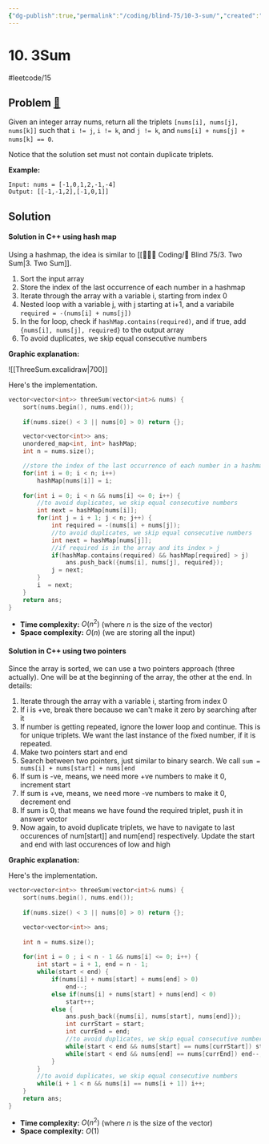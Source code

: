 ```yaml
---
{"dg-publish":true,"permalink":"/coding/blind-75/10-3-sum/","created":"2023-08-11T22:58:12.456+02:00","updated":"2023-09-25T19:14:39.274+02:00"}
---
```


# 10. 3Sum
#leetcode/15
## Problem [🔗](https://leetcode.com/problems/3sum)
Given an integer array nums, return all the triplets `[nums[i], nums[j], nums[k]]` such that `i != j`, `i != k`, and `j != k`, and `nums[i] + nums[j] + nums[k] == 0`.

Notice that the solution set must not contain duplicate triplets.

**Example:**
```
Input: nums = [-1,0,1,2,-1,-4]
Output: [[-1,-1,2],[-1,0,1]]
```

## Solution
#### Solution in C++ using hash map
Using a hashmap, the idea is similar to [[👨🏼‍💻 Coding/🧠 Blind 75/3. Two Sum\|3. Two Sum]].
1. Sort the input array
2. Store the index of the last occurrence of each number in a hashmap
3. Iterate through the array with a variable i, starting from index 0
4. Nested loop with a variable j, with j starting at i+1, and a variabile `required = -(nums[i] + nums[j])`
5. In the for loop, check if `hashMap.contains(required)`, and if true, add `{nums[i], nums[j], required}` to the output array
6. To avoid duplicates, we skip equal consecutive numbers

**Graphic explanation:**

![[ThreeSum.excalidraw\|700]]

<style> .container {font-family: sans-serif; text-align: center;} .button-wrapper button {z-index: 1;height: 40px; width: 100px; margin: 10px;padding: 5px;} .excalidraw .App-menu_top .buttonList { display: flex;} .excalidraw-wrapper { height: 800px; margin: 50px; position: relative;} :root[dir="ltr"] .excalidraw .layer-ui__wrapper .zen-mode-transition.App-menu_bottom--transition-left {transform: none;} </style><script src="https://cdn.jsdelivr.net/npm/react@17/umd/react.production.min.js"></script><script src="https://cdn.jsdelivr.net/npm/react-dom@17/umd/react-dom.production.min.js"></script><script type="text/javascript" src="https://cdn.jsdelivr.net/npm/@excalidraw/excalidraw@0/dist/excalidraw.production.min.js"></script><div id="DeleteMiddleNodeexcalidraw.md1"></div><script>(function(){const InitialData={"type":"excalidraw","version":2,"source":"https://excalidraw.com","elements":[{"type":"text","version":133,"versionNonce":1090313713,"isDeleted":false,"id":"4SqqOiED","fillStyle":"hachure","strokeWidth":1,"strokeStyle":"solid","roughness":1,"opacity":100,"angle":0,"x":-512.0760756437596,"y":-634.6970337471778,"strokeColor":"#000000","backgroundColor":"transparent","width":58,"height":25,"seed":269210449,"groupIds":[],"strokeSharpness":"sharp","boundElements":[],"updated":1660469807686,"link":null,"locked":false,"fontSize":20,"fontFamily":1,"text":"Input:","rawText":"Input:","baseline":18,"textAlign":"left","verticalAlign":"top","containerId":null,"originalText":"Input:"},{"type":"rectangle","version":418,"versionNonce":3995039,"isDeleted":false,"id":"EhA0Toa1Oj9UsGDtlk0pa","fillStyle":"hachure","strokeWidth":1,"strokeStyle":"solid","roughness":1,"opacity":100,"angle":0,"x":-267.67110259890165,"y":-653.0545817979178,"strokeColor":"#000000","backgroundColor":"transparent","width":60,"height":61.666656494140625,"seed":634029631,"groupIds":[],"strokeSharpness":"sharp","boundElements":[{"id":"q2Ab27q2","type":"text"},{"id":"zkOnenulQlPU6QTH1ysdz","type":"arrow"},{"id":"nWVKJsGKa0kXJLhJKhqGA","type":"arrow"}],"updated":1660469807686,"link":null,"locked":false},{"type":"rectangle","version":503,"versionNonce":1718482897,"isDeleted":false,"id":"P1884abjRDiH1COZMQQDN","fillStyle":"hachure","strokeWidth":1,"strokeStyle":"solid","roughness":1,"opacity":100,"angle":0,"x":-128.98059443762935,"y":-653.2212230332693,"strokeColor":"#000000","backgroundColor":"transparent","width":60,"height":61.666656494140625,"seed":1454850353,"groupIds":[],"strokeSharpness":"sharp","boundElements":[{"id":"ecXTSpbY","type":"text"},{"id":"7H-RNiHVihSt7q8b2CxcR","type":"arrow"}],"updated":1660469807686,"link":null,"locked":false},{"type":"rectangle","version":597,"versionNonce":2037049791,"isDeleted":false,"id":"oNafvX57MxY75BTtJT92E","fillStyle":"hachure","strokeWidth":1,"strokeStyle":"solid","roughness":1,"opacity":100,"angle":0,"x":23.57886688352022,"y":-652.4712459214529,"strokeColor":"#000000","backgroundColor":"transparent","width":60,"height":61.666656494140625,"seed":71132767,"groupIds":[],"strokeSharpness":"sharp","boundElements":[{"id":"1Q5UiLHJ","type":"text"},{"id":"lTFoPMdJVoTDFzy1Sxb9p","type":"arrow"}],"updated":1660469807686,"link":null,"locked":false},{"type":"rectangle","version":697,"versionNonce":1449186737,"isDeleted":false,"id":"iPAc7srFHnUyRdTBvc0wE","fillStyle":"hachure","strokeWidth":1,"strokeStyle":"solid","roughness":1,"opacity":100,"angle":0,"x":161.07892791867647,"y":-652.6378871568045,"strokeColor":"#000000","backgroundColor":"transparent","width":60,"height":61.666656494140625,"seed":1970926353,"groupIds":[],"strokeSharpness":"sharp","boundElements":[{"id":"W053voJ1","type":"text"},{"id":"lTFoPMdJVoTDFzy1Sxb9p","type":"arrow"}],"updated":1660469807686,"link":null,"locked":false},{"type":"text","version":349,"versionNonce":1560631775,"isDeleted":false,"id":"ecXTSpbY","fillStyle":"hachure","strokeWidth":1,"strokeStyle":"solid","roughness":1,"opacity":100,"angle":0,"x":-123.98059443762935,"y":-640.387894786199,"strokeColor":"#000000","backgroundColor":"transparent","width":50,"height":36,"seed":1892378865,"groupIds":[],"strokeSharpness":"sharp","boundElements":[],"updated":1660469807686,"link":null,"locked":false,"fontSize":28,"fontFamily":1,"text":"3","rawText":"3","baseline":25,"textAlign":"center","verticalAlign":"middle","containerId":"P1884abjRDiH1COZMQQDN","originalText":"3"},{"type":"text","version":347,"versionNonce":1677522833,"isDeleted":false,"id":"1Q5UiLHJ","fillStyle":"hachure","strokeWidth":1,"strokeStyle":"solid","roughness":1,"opacity":100,"angle":0,"x":28.57886688352022,"y":-639.6379176743826,"strokeColor":"#000000","backgroundColor":"transparent","width":50,"height":36,"seed":1655741087,"groupIds":[],"strokeSharpness":"sharp","boundElements":[],"updated":1660469807686,"link":null,"locked":false,"fontSize":28,"fontFamily":1,"text":"4","rawText":"4","baseline":25,"textAlign":"center","verticalAlign":"middle","containerId":"oNafvX57MxY75BTtJT92E","originalText":"4"},{"type":"text","version":347,"versionNonce":538756607,"isDeleted":false,"id":"W053voJ1","fillStyle":"hachure","strokeWidth":1,"strokeStyle":"solid","roughness":1,"opacity":100,"angle":0,"x":166.07892791867647,"y":-639.8045589097342,"strokeColor":"#000000","backgroundColor":"transparent","width":50,"height":36,"seed":1379082961,"groupIds":[],"strokeSharpness":"sharp","boundElements":[],"updated":1660469807686,"link":null,"locked":false,"fontSize":28,"fontFamily":1,"text":"5","rawText":"5","baseline":25,"textAlign":"center","verticalAlign":"middle","containerId":"iPAc7srFHnUyRdTBvc0wE","originalText":"5"},{"type":"arrow","version":762,"versionNonce":293199217,"isDeleted":false,"id":"7H-RNiHVihSt7q8b2CxcR","fillStyle":"hachure","strokeWidth":1,"strokeStyle":"solid","roughness":1,"opacity":100,"angle":0,"x":-190.17110259890165,"y":-620.5545817979178,"strokeColor":"#000000","backgroundColor":"transparent","width":47.85713413783466,"height":0.8434717335732103,"seed":2015489727,"groupIds":[],"strokeSharpness":"round","boundElements":[],"updated":1660469807686,"link":null,"locked":false,"startBinding":null,"endBinding":{"elementId":"P1884abjRDiH1COZMQQDN","gap":13.333374023437614,"focus":-0.007209339518029114},"lastCommittedPoint":null,"startArrowhead":null,"endArrowhead":"triangle","points":[[0,0],[47.85713413783466,-0.8434717335732103]]},{"type":"arrow","version":522,"versionNonce":1102163487,"isDeleted":false,"id":"zC4-N_Yt5zMn22UB5l250","fillStyle":"hachure","strokeWidth":1,"strokeStyle":"solid","roughness":1,"opacity":100,"angle":0,"x":-47.33775909304228,"y":-621.63787952741,"strokeColor":"#000000","backgroundColor":"transparent","width":46.66668701171875,"height":0.833343505859375,"seed":105423025,"groupIds":[],"strokeSharpness":"round","boundElements":[],"updated":1660469807686,"link":null,"locked":false,"startBinding":null,"endBinding":null,"lastCommittedPoint":null,"startArrowhead":null,"endArrowhead":"triangle","points":[[0,0],[46.66668701171875,-0.833343505859375]]},{"type":"arrow","version":1242,"versionNonce":773785425,"isDeleted":false,"id":"lTFoPMdJVoTDFzy1Sxb9p","fillStyle":"hachure","strokeWidth":1,"strokeStyle":"solid","roughness":1,"opacity":100,"angle":0,"x":98.4956149303953,"y":-620.9712535508473,"strokeColor":"#000000","backgroundColor":"transparent","width":46.66668701171872,"height":0.833343505859375,"seed":1486077663,"groupIds":[],"strokeSharpness":"round","boundElements":[],"updated":1660469807686,"link":null,"locked":false,"startBinding":{"elementId":"oNafvX57MxY75BTtJT92E","gap":14.916748046875057,"focus":0.046821896291061836},"endBinding":{"elementId":"iPAc7srFHnUyRdTBvc0wE","gap":15.916625976562443,"focus":0.02614001949280372},"lastCommittedPoint":null,"startArrowhead":null,"endArrowhead":"triangle","points":[[0,0],[46.66668701171872,-0.833343505859375]]},{"type":"rectangle","version":1230,"versionNonce":213160511,"isDeleted":false,"id":"pp-ux3se446lH7eN-XEzB","fillStyle":"hachure","strokeWidth":1,"strokeStyle":"solid","roughness":1,"opacity":100,"angle":0,"x":-403.52068174060776,"y":-656.2992225376474,"strokeColor":"#000000","backgroundColor":"transparent","width":60,"height":61.666656494140625,"seed":2058576529,"groupIds":[],"strokeSharpness":"sharp","boundElements":[{"id":"zkOnenulQlPU6QTH1ysdz","type":"arrow"},{"id":"5Xw4y3vf","type":"text"}],"updated":1660469807686,"link":null,"locked":false},{"type":"arrow","version":2378,"versionNonce":876868913,"isDeleted":false,"id":"zkOnenulQlPU6QTH1ysdz","fillStyle":"hachure","strokeWidth":1,"strokeStyle":"solid","roughness":1,"opacity":100,"angle":0,"x":-330.1411732304928,"y":-622.2472689944271,"strokeColor":"#000000","backgroundColor":"transparent","width":46.66668701171881,"height":0.833343505859375,"seed":2083186801,"groupIds":[],"strokeSharpness":"round","boundElements":[],"updated":1660469807686,"link":null,"locked":false,"startBinding":{"elementId":"pp-ux3se446lH7eN-XEzB","gap":13.379508510114931,"focus":0.12729963587626458},"endBinding":{"elementId":"EhA0Toa1Oj9UsGDtlk0pa","gap":15.803383619872363,"focus":0.05346946126613694},"lastCommittedPoint":null,"startArrowhead":null,"endArrowhead":"triangle","points":[[0,0],[46.66668701171881,-0.833343505859375]]},{"type":"text","version":390,"versionNonce":436597343,"isDeleted":false,"id":"kzQJyvmy","fillStyle":"hachure","strokeWidth":1,"strokeStyle":"solid","roughness":1,"opacity":100,"angle":0,"x":-559.5820131804632,"y":-492.89920728213167,"strokeColor":"#000000","backgroundColor":"transparent","width":110,"height":25,"seed":1588253471,"groupIds":[],"strokeSharpness":"sharp","boundElements":[],"updated":1660469807686,"link":null,"locked":false,"fontSize":20,"fontFamily":1,"text":"Operations:","rawText":"Operations:","baseline":18,"textAlign":"left","verticalAlign":"top","containerId":null,"originalText":"Operations:"},{"type":"text","version":232,"versionNonce":1733306129,"isDeleted":false,"id":"q2Ab27q2","fillStyle":"hachure","strokeWidth":1,"strokeStyle":"solid","roughness":1,"opacity":100,"angle":0,"x":-262.67110259890165,"y":-640.2212535508475,"strokeColor":"#000000","backgroundColor":"transparent","width":50,"height":36,"seed":1417065041,"groupIds":[],"strokeSharpness":"sharp","boundElements":[],"updated":1660469807686,"link":null,"locked":false,"fontSize":28,"fontFamily":1,"text":"2","rawText":"2","baseline":25,"textAlign":"center","verticalAlign":"middle","containerId":"EhA0Toa1Oj9UsGDtlk0pa","originalText":"2"},{"type":"rectangle","version":593,"versionNonce":309743231,"isDeleted":false,"id":"TJiaFflcQ5yAd31wV3Epw","fillStyle":"hachure","strokeWidth":1,"strokeStyle":"solid","roughness":1,"opacity":100,"angle":0,"x":-264.69699333863144,"y":-359.5403836122629,"strokeColor":"#000000","backgroundColor":"transparent","width":60,"height":61.666656494140625,"seed":795186047,"groupIds":[],"strokeSharpness":"sharp","boundElements":[{"id":"FimuBHRk","type":"text"},{"id":"AnRSRF-cUYO2paKGto_S8","type":"arrow"},{"id":"GMfZg6D1s_asN4qyBrbbW","type":"arrow"},{"id":"g-l3przpaOlC2BdgrY5lY","type":"arrow"}],"updated":1660469807686,"link":null,"locked":false},{"type":"rectangle","version":691,"versionNonce":834346225,"isDeleted":false,"id":"9Bpy8M0NmAQNpHoaSV-ll","fillStyle":"hachure","strokeWidth":1,"strokeStyle":"solid","roughness":1,"opacity":100,"angle":0,"x":-127.1969323034752,"y":-359.70702484761443,"strokeColor":"#000000","backgroundColor":"transparent","width":60,"height":61.666656494140625,"seed":302950385,"groupIds":[],"strokeSharpness":"sharp","boundElements":[{"id":"Mk6SRfui","type":"text"},{"id":"quYmOV58EErYwvfxNMvAz","type":"arrow"}],"updated":1660469807686,"link":null,"locked":false},{"type":"rectangle","version":788,"versionNonce":818292383,"isDeleted":false,"id":"GOLvYFzWJilZE2eFmAiAj","fillStyle":"hachure","strokeWidth":1,"strokeStyle":"solid","roughness":1,"opacity":100,"angle":0,"x":28.636258614493556,"y":-358.957047735798,"strokeColor":"#000000","backgroundColor":"transparent","width":60,"height":61.666656494140625,"seed":1501875103,"groupIds":[],"strokeSharpness":"sharp","boundElements":[{"id":"VlguLRxO","type":"text"},{"id":"SD5s-SF58tUsM1xfRqTuL","type":"arrow"},{"id":"AnRSRF-cUYO2paKGto_S8","type":"arrow"}],"updated":1660469807686,"link":null,"locked":false},{"type":"rectangle","version":882,"versionNonce":1124882129,"isDeleted":false,"id":"0pBoYkoBd0BI1G3ETIeEc","fillStyle":"hachure","strokeWidth":1,"strokeStyle":"solid","roughness":1,"opacity":100,"angle":0,"x":164.05303717894668,"y":-359.1236889711496,"strokeColor":"#000000","backgroundColor":"transparent","width":60,"height":61.666656494140625,"seed":112624081,"groupIds":[],"strokeSharpness":"sharp","boundElements":[{"id":"cnZRSgHf","type":"text"},{"id":"SD5s-SF58tUsM1xfRqTuL","type":"arrow"},{"id":"DYTeuDHR30ce2qtycUdNG","type":"arrow"}],"updated":1660469807686,"link":null,"locked":false},{"type":"text","version":533,"versionNonce":61209279,"isDeleted":false,"id":"Mk6SRfui","fillStyle":"hachure","strokeWidth":1,"strokeStyle":"solid","roughness":1,"opacity":100,"angle":0,"x":-122.1969323034752,"y":-346.8736966005441,"strokeColor":"#000000","backgroundColor":"transparent","width":50,"height":36,"seed":1195900863,"groupIds":[],"strokeSharpness":"sharp","boundElements":[],"updated":1660469807686,"link":null,"locked":false,"fontSize":28,"fontFamily":1,"text":"3","rawText":"3","baseline":25,"textAlign":"center","verticalAlign":"middle","containerId":"9Bpy8M0NmAQNpHoaSV-ll","originalText":"3"},{"type":"text","version":533,"versionNonce":1843090609,"isDeleted":false,"id":"VlguLRxO","fillStyle":"hachure","strokeWidth":1,"strokeStyle":"solid","roughness":1,"opacity":100,"angle":0,"x":33.636258614493556,"y":-346.1237194887277,"strokeColor":"#000000","backgroundColor":"transparent","width":50,"height":36,"seed":822615985,"groupIds":[],"strokeSharpness":"sharp","boundElements":[],"updated":1660469807687,"link":null,"locked":false,"fontSize":28,"fontFamily":1,"text":"4","rawText":"4","baseline":25,"textAlign":"center","verticalAlign":"middle","containerId":"GOLvYFzWJilZE2eFmAiAj","originalText":"4"},{"type":"text","version":531,"versionNonce":1874217695,"isDeleted":false,"id":"cnZRSgHf","fillStyle":"hachure","strokeWidth":1,"strokeStyle":"solid","roughness":1,"opacity":100,"angle":0,"x":169.05303717894668,"y":-346.2903607240793,"strokeColor":"#000000","backgroundColor":"transparent","width":50,"height":36,"seed":1523560415,"groupIds":[],"strokeSharpness":"sharp","boundElements":[],"updated":1660469807687,"link":null,"locked":false,"fontSize":28,"fontFamily":1,"text":"5","rawText":"5","baseline":25,"textAlign":"center","verticalAlign":"middle","containerId":"0pBoYkoBd0BI1G3ETIeEc","originalText":"5"},{"type":"arrow","version":1801,"versionNonce":1171232401,"isDeleted":false,"id":"SD5s-SF58tUsM1xfRqTuL","fillStyle":"hachure","strokeWidth":1,"strokeStyle":"solid","roughness":1,"opacity":100,"angle":0,"x":103.55300666136868,"y":-328.23899017084403,"strokeColor":"#000000","backgroundColor":"transparent","width":44.583404541015554,"height":0.8085908462655311,"seed":1059783057,"groupIds":[],"strokeSharpness":"round","boundElements":[],"updated":1660469807687,"link":null,"locked":false,"startBinding":{"elementId":"GOLvYFzWJilZE2eFmAiAj","gap":14.916748046875114,"focus":0.022288822558162915},"endBinding":{"elementId":"0pBoYkoBd0BI1G3ETIeEc","gap":15.916625976562443,"focus":0.05067309322569901},"lastCommittedPoint":null,"startArrowhead":null,"endArrowhead":"triangle","points":[[0,0],[44.583404541015554,-0.8085908462655311]]},{"type":"rectangle","version":1167,"versionNonce":1904711423,"isDeleted":false,"id":"8EB6ThM9pcnrE5c5BxGi-","fillStyle":"hachure","strokeWidth":1,"strokeStyle":"solid","roughness":1,"opacity":100,"angle":0,"x":302.69761169892064,"y":-359.9766627368032,"strokeColor":"#000000","backgroundColor":"transparent","width":60,"height":61.666656494140625,"seed":1579965439,"groupIds":[],"strokeSharpness":"sharp","boundElements":[{"id":"DYTeuDHR30ce2qtycUdNG","type":"arrow"},{"id":"5Xw4y3vf","type":"text"}],"updated":1660469807687,"link":null,"locked":false},{"type":"arrow","version":2373,"versionNonce":2107677809,"isDeleted":false,"id":"DYTeuDHR30ce2qtycUdNG","fillStyle":"hachure","strokeWidth":1,"strokeStyle":"solid","roughness":1,"opacity":100,"angle":0,"x":239.34466315550918,"y":-327.7831995708183,"strokeColor":"#000000","backgroundColor":"transparent","width":47.43632256684907,"height":1.110015081776453,"seed":777430897,"groupIds":[],"strokeSharpness":"round","boundElements":[],"updated":1660469807687,"link":null,"locked":false,"startBinding":{"elementId":"0pBoYkoBd0BI1G3ETIeEc","gap":15.2916259765625,"focus":0.04968998353571918},"endBinding":{"elementId":"8EB6ThM9pcnrE5c5BxGi-","gap":15.916625976562386,"focus":0.02614001949280476},"lastCommittedPoint":null,"startArrowhead":null,"endArrowhead":"triangle","points":[[0,0],[47.43632256684907,-1.110015081776453]]},{"type":"text","version":402,"versionNonce":530210591,"isDeleted":false,"id":"FimuBHRk","fillStyle":"hachure","strokeWidth":1,"strokeStyle":"solid","roughness":1,"opacity":100,"angle":0,"x":-259.69699333863144,"y":-346.70705536519256,"strokeColor":"#000000","backgroundColor":"transparent","width":50,"height":36,"seed":90080287,"groupIds":[],"strokeSharpness":"sharp","boundElements":[],"updated":1660469807687,"link":null,"locked":false,"fontSize":28,"fontFamily":1,"text":"3","rawText":"3","baseline":25,"textAlign":"center","verticalAlign":"middle","containerId":"TJiaFflcQ5yAd31wV3Epw","originalText":"3"},{"type":"line","version":377,"versionNonce":85321297,"isDeleted":false,"id":"rnVbvNF0kGxeJwysgWGkI","fillStyle":"hachure","strokeWidth":4,"strokeStyle":"solid","roughness":0,"opacity":100,"angle":0,"x":-145.630284962374,"y":-377.7441803497127,"strokeColor":"#e67700","backgroundColor":"transparent","width":96.96934511510813,"height":96.96934511510813,"seed":2116628753,"groupIds":[],"strokeSharpness":"round","boundElements":[],"updated":1660469807687,"link":null,"locked":false,"startBinding":null,"endBinding":null,"lastCommittedPoint":null,"startArrowhead":null,"endArrowhead":null,"points":[[0,0],[96.96934511510813,96.96934511510813]]},{"type":"line","version":558,"versionNonce":1818174271,"isDeleted":false,"id":"Przp6b4QMaG0EH3ReKIhB","fillStyle":"hachure","strokeWidth":4,"strokeStyle":"solid","roughness":0,"opacity":100,"angle":1.5490174612146994,"x":-145.630284962374,"y":-381.43825063981205,"strokeColor":"#e67700","backgroundColor":"transparent","width":96.96934511510813,"height":96.96934511510813,"seed":957015167,"groupIds":[],"strokeSharpness":"round","boundElements":[],"updated":1660469807687,"link":null,"locked":false,"startBinding":null,"endBinding":null,"lastCommittedPoint":null,"startArrowhead":null,"endArrowhead":null,"points":[[0,0],[96.96934511510813,96.96934511510813]]},{"type":"rectangle","version":810,"versionNonce":803747537,"isDeleted":false,"id":"oTsDGxJTh4DuYXbdaJY70","fillStyle":"hachure","strokeWidth":1,"strokeStyle":"solid","roughness":1,"opacity":100,"angle":0,"x":-262.1900581002838,"y":-205.95123395445216,"strokeColor":"#000000","backgroundColor":"transparent","width":60,"height":61.666656494140625,"seed":1558374129,"groupIds":[],"strokeSharpness":"sharp","boundElements":[{"id":"RDC6LTo1","type":"text"},{"id":"4aKuIr0IpX2ovJg8ofjNa","type":"arrow"},{"id":"8qfSCR_ACYSGjRN7spinH","type":"arrow"}],"updated":1660469814547,"link":null,"locked":false},{"type":"rectangle","version":1050,"versionNonce":1429436049,"isDeleted":false,"id":"mAF5zrZ_lxBoSB6LuIyw3","fillStyle":"hachure","strokeWidth":1,"strokeStyle":"solid","roughness":1,"opacity":100,"angle":0,"x":-114.08531235921208,"y":-205.36789807798732,"strokeColor":"#000000","backgroundColor":"transparent","width":60,"height":61.666656494140625,"seed":72875167,"groupIds":[],"strokeSharpness":"sharp","boundElements":[{"id":"JsXv9fOk","type":"text"},{"id":"mh4EPGEAWAz3lJBRBdrI0","type":"arrow"}],"updated":1660469814547,"link":null,"locked":false},{"type":"rectangle","version":1147,"versionNonce":580943647,"isDeleted":false,"id":"J9SUSP9hXth_9JukElaUH","fillStyle":"hachure","strokeWidth":1,"strokeStyle":"solid","roughness":1,"opacity":100,"angle":0,"x":23.414748675944168,"y":-205.53453931333888,"strokeColor":"#000000","backgroundColor":"transparent","width":60,"height":61.666656494140625,"seed":178970833,"groupIds":[],"strokeSharpness":"sharp","boundElements":[{"id":"kYguCuiv","type":"text"},{"id":"mh4EPGEAWAz3lJBRBdrI0","type":"arrow"},{"id":"xOPtNqc0B2HjRHJ1myKmW","type":"arrow"}],"updated":1660469814547,"link":null,"locked":false},{"type":"text","version":796,"versionNonce":1657911039,"isDeleted":false,"id":"JsXv9fOk","fillStyle":"hachure","strokeWidth":1,"strokeStyle":"solid","roughness":1,"opacity":100,"angle":0,"x":-109.08531235921208,"y":-192.534569830917,"strokeColor":"#000000","backgroundColor":"transparent","width":50,"height":36,"seed":1921847487,"groupIds":[],"strokeSharpness":"sharp","boundElements":[],"updated":1660469814547,"link":null,"locked":false,"fontSize":28,"fontFamily":1,"text":"4","rawText":"4","baseline":25,"textAlign":"center","verticalAlign":"middle","containerId":"mAF5zrZ_lxBoSB6LuIyw3","originalText":"4"},{"type":"text","version":796,"versionNonce":889308753,"isDeleted":false,"id":"kYguCuiv","fillStyle":"hachure","strokeWidth":1,"strokeStyle":"solid","roughness":1,"opacity":100,"angle":0,"x":28.414748675944168,"y":-192.70121106626857,"strokeColor":"#000000","backgroundColor":"transparent","width":50,"height":36,"seed":353935025,"groupIds":[],"strokeSharpness":"sharp","boundElements":[],"updated":1660469814547,"link":null,"locked":false,"fontSize":28,"fontFamily":1,"text":"5","rawText":"5","baseline":25,"textAlign":"center","verticalAlign":"middle","containerId":"J9SUSP9hXth_9JukElaUH","originalText":"5"},{"type":"arrow","version":2603,"versionNonce":690672433,"isDeleted":false,"id":"mh4EPGEAWAz3lJBRBdrI0","fillStyle":"hachure","strokeWidth":1,"strokeStyle":"solid","roughness":1,"opacity":100,"angle":0,"x":-39.168564312336954,"y":-173.8679057073817,"strokeColor":"#000000","backgroundColor":"transparent","width":46.66668701171868,"height":0.8333435058594034,"seed":1565171935,"groupIds":[],"strokeSharpness":"round","boundElements":[],"updated":1660469815727,"link":null,"locked":false,"startBinding":{"elementId":"mAF5zrZ_lxBoSB6LuIyw3","focus":0.04682189629106367,"gap":14.916748046875128},"endBinding":{"elementId":"J9SUSP9hXth_9JukElaUH","focus":0.026140019492804645,"gap":15.916625976562443},"lastCommittedPoint":null,"startArrowhead":null,"endArrowhead":"triangle","points":[[0,0],[46.66668701171868,-0.8333435058594034]]},{"type":"rectangle","version":1430,"versionNonce":902768145,"isDeleted":false,"id":"Qq36OmTtvkENr0J3uSoDE","fillStyle":"hachure","strokeWidth":1,"strokeStyle":"solid","roughness":1,"opacity":100,"angle":0,"x":161.28968764078792,"y":-205.61790570738185,"strokeColor":"#000000","backgroundColor":"transparent","width":60,"height":61.666656494140625,"seed":1792254097,"groupIds":[],"strokeSharpness":"sharp","boundElements":[{"id":"xOPtNqc0B2HjRHJ1myKmW","type":"arrow"}],"updated":1660469814547,"link":null,"locked":false},{"type":"arrow","version":3178,"versionNonce":397100305,"isDeleted":false,"id":"xOPtNqc0B2HjRHJ1myKmW","fillStyle":"hachure","strokeWidth":1,"strokeStyle":"solid","roughness":1,"opacity":100,"angle":0,"x":98.70637465250665,"y":-173.9512721014248,"strokeColor":"#000000","backgroundColor":"transparent","width":46.66668701171888,"height":0.8333435058594034,"seed":371272959,"groupIds":[],"strokeSharpness":"round","boundElements":[],"updated":1660469815727,"link":null,"locked":false,"startBinding":{"elementId":"J9SUSP9hXth_9JukElaUH","focus":0.0496899835357199,"gap":15.291625976562486},"endBinding":{"elementId":"Qq36OmTtvkENr0J3uSoDE","focus":0.02614001949280812,"gap":15.916625976562386},"lastCommittedPoint":null,"startArrowhead":null,"endArrowhead":"triangle","points":[[0,0],[46.66668701171888,-0.8333435058594034]]},{"type":"text","version":622,"versionNonce":1257773759,"isDeleted":false,"id":"RDC6LTo1","fillStyle":"hachure","strokeWidth":1,"strokeStyle":"solid","roughness":1,"opacity":100,"angle":0,"x":-257.1900581002838,"y":-193.11790570738185,"strokeColor":"#000000","backgroundColor":"transparent","width":50,"height":36,"seed":965961329,"groupIds":[],"strokeSharpness":"sharp","boundElements":[],"updated":1660469814547,"link":null,"locked":false,"fontSize":28,"fontFamily":1,"text":"3","rawText":"3","baseline":25,"textAlign":"center","verticalAlign":"middle","containerId":"oTsDGxJTh4DuYXbdaJY70","originalText":"3"},{"type":"arrow","version":1331,"versionNonce":256145311,"isDeleted":false,"id":"JaQwLbdD7YuOhLwU-46uc","fillStyle":"hachure","strokeWidth":1,"strokeStyle":"solid","roughness":1,"opacity":100,"angle":0,"x":-178.7378661672787,"y":-173.3823188916832,"strokeColor":"#000000","backgroundColor":"transparent","width":46.66668701171869,"height":0.833343505859375,"seed":1544239423,"groupIds":[],"strokeSharpness":"round","boundElements":[],"updated":1660469814547,"link":null,"locked":false,"startBinding":null,"endBinding":null,"lastCommittedPoint":null,"startArrowhead":null,"endArrowhead":"triangle","points":[[0,0],[46.66668701171869,-0.833343505859375]]},{"type":"text","version":457,"versionNonce":1137915281,"isDeleted":false,"id":"2aT7HdIB","fillStyle":"hachure","strokeWidth":1,"strokeStyle":"solid","roughness":1,"opacity":100,"angle":0,"x":-98.5149200620636,"y":-413.9745573871345,"strokeColor":"#000000","backgroundColor":"transparent","width":46,"height":25,"seed":2036920735,"groupIds":[],"strokeSharpness":"sharp","boundElements":[{"id":"quYmOV58EErYwvfxNMvAz","type":"arrow"}],"updated":1660469807687,"link":null,"locked":false,"fontSize":20,"fontFamily":1,"text":"temp","rawText":"temp","baseline":18,"textAlign":"left","verticalAlign":"top","containerId":null,"originalText":"temp"},{"type":"arrow","version":1592,"versionNonce":2119264255,"isDeleted":false,"id":"quYmOV58EErYwvfxNMvAz","fillStyle":"hachure","strokeWidth":1,"strokeStyle":"solid","roughness":0,"opacity":100,"angle":1.024896506419994,"x":-88.07346751351702,"y":-387.17822134886853,"strokeColor":"#000000","backgroundColor":"transparent","width":8.571103753112311,"height":20.948992047003003,"seed":1661975505,"groupIds":[],"strokeSharpness":"round","boundElements":[],"updated":1660469807687,"link":null,"locked":false,"startBinding":{"elementId":"2aT7HdIB","gap":3.1699145733585965,"focus":-0.3113212090619076},"endBinding":{"elementId":"9Bpy8M0NmAQNpHoaSV-ll","gap":7.895782989343729,"focus":-0.41570546809487247},"lastCommittedPoint":null,"startArrowhead":null,"endArrowhead":"triangle","points":[[0,0],[8.571103753112311,20.948992047003003]]},{"type":"text","version":524,"versionNonce":1473796977,"isDeleted":false,"id":"efW6qPCK","fillStyle":"hachure","strokeWidth":0.5,"strokeStyle":"solid","roughness":0,"opacity":100,"angle":0,"x":-380.734333597975,"y":-637.7777751548074,"strokeColor":"#000000","backgroundColor":"transparent","width":14,"height":36,"seed":1080186335,"groupIds":[],"strokeSharpness":"sharp","boundElements":[],"updated":1660469807687,"link":null,"locked":false,"fontSize":28,"fontFamily":1,"text":"?","rawText":"?","baseline":25,"textAlign":"left","verticalAlign":"top","containerId":null,"originalText":"?"},{"type":"text","version":404,"versionNonce":1963069471,"isDeleted":false,"id":"3POpRm8f","fillStyle":"hachure","strokeWidth":0.5,"strokeStyle":"solid","roughness":0,"opacity":100,"angle":0,"x":311.55759830367987,"y":-345.00198431608965,"strokeColor":"#000000","backgroundColor":"transparent","width":45,"height":36,"seed":771603345,"groupIds":[],"strokeSharpness":"sharp","boundElements":[],"updated":1660469807687,"link":null,"locked":false,"fontSize":28,"fontFamily":1,"text":"null","rawText":"null","baseline":25,"textAlign":"left","verticalAlign":"top","containerId":null,"originalText":"null"},{"type":"text","version":445,"versionNonce":1326945745,"isDeleted":false,"id":"uRTFKukA","fillStyle":"hachure","strokeWidth":0.5,"strokeStyle":"solid","roughness":0,"opacity":100,"angle":0,"x":171.72087302650942,"y":-192.13588491475144,"strokeColor":"#000000","backgroundColor":"transparent","width":45,"height":36,"seed":1723998577,"groupIds":[],"strokeSharpness":"sharp","boundElements":[],"updated":1660469814547,"link":null,"locked":false,"fontSize":28,"fontFamily":1,"text":"null","rawText":"null","baseline":25,"textAlign":"left","verticalAlign":"top","containerId":null,"originalText":"null"},{"type":"text","version":451,"versionNonce":3287999,"isDeleted":false,"id":"So7fz6g0","fillStyle":"hachure","strokeWidth":0.5,"strokeStyle":"solid","roughness":0,"opacity":100,"angle":0,"x":-526.7351259943525,"y":-184.35914897888267,"strokeColor":"#000000","backgroundColor":"transparent","width":76,"height":25,"seed":1061894449,"groupIds":[],"strokeSharpness":"sharp","boundElements":[],"updated":1660469814547,"link":null,"locked":false,"fontSize":20,"fontFamily":1,"text":"Output:","rawText":"Output:","baseline":18,"textAlign":"left","verticalAlign":"top","containerId":null,"originalText":"Output:"},{"type":"arrow","version":1176,"versionNonce":2006643505,"isDeleted":false,"id":"AnRSRF-cUYO2paKGto_S8","fillStyle":"hachure","strokeWidth":1,"strokeStyle":"solid","roughness":1,"opacity":100,"angle":0,"x":-192.47667293655462,"y":-319.4579063974466,"strokeColor":"#000000","backgroundColor":"transparent","width":208.33333333333326,"height":77.77776082356769,"seed":419753567,"groupIds":[],"strokeSharpness":"round","boundElements":[],"updated":1660469807687,"link":null,"locked":false,"startBinding":{"elementId":"TJiaFflcQ5yAd31wV3Epw","gap":12.220320402076823,"focus":-0.41844748088056993},"endBinding":{"elementId":"GOLvYFzWJilZE2eFmAiAj","gap":12.77959821771492,"focus":0.33437090364729743},"lastCommittedPoint":null,"startArrowhead":null,"endArrowhead":"triangle","points":[[0,0],[104.16666666666663,77.77776082356769],[208.33333333333326,4.166666666666629]]},{"type":"rectangle","version":514,"versionNonce":438686815,"isDeleted":false,"id":"1Vs0VSNbM5oNO6vJ5bEBF","fillStyle":"hachure","strokeWidth":1,"strokeStyle":"solid","roughness":1,"opacity":100,"angle":0,"x":-265.62608559632304,"y":-507.94406031793835,"strokeColor":"#000000","backgroundColor":"transparent","width":60,"height":61.666656494140625,"seed":1615944209,"groupIds":[],"strokeSharpness":"sharp","boundElements":[{"id":"Xs57Tham","type":"text"},{"id":"i8wZ_Dm7Vf7fETgZT7MKn","type":"arrow"},{"id":"tZYHL5pF1g10utCay9pUO","type":"arrow"}],"updated":1660469807687,"link":null,"locked":false},{"type":"rectangle","version":614,"versionNonce":1662477585,"isDeleted":false,"id":"Q4OCQCUkasbVPF1HpYcvb","fillStyle":"hachure","strokeWidth":1,"strokeStyle":"solid","roughness":1,"opacity":100,"angle":0,"x":-126.93557743505073,"y":-508.1107015532899,"strokeColor":"#000000","backgroundColor":"transparent","width":60,"height":61.666656494140625,"seed":194366335,"groupIds":[],"strokeSharpness":"sharp","boundElements":[{"id":"bz6XT2TP","type":"text"},{"id":"nAXG57tv-rRpsij5z6WF_","type":"arrow"}],"updated":1660469807687,"link":null,"locked":false},{"type":"rectangle","version":708,"versionNonce":139063423,"isDeleted":false,"id":"uA7aAMt41vNjur2eTC6fZ","fillStyle":"hachure","strokeWidth":1,"strokeStyle":"solid","roughness":1,"opacity":100,"angle":0,"x":25.623883886098838,"y":-507.3607244414735,"strokeColor":"#000000","backgroundColor":"transparent","width":60,"height":61.666656494140625,"seed":2048782321,"groupIds":[],"strokeSharpness":"sharp","boundElements":[{"id":"5XyAl1Mv","type":"text"},{"id":"JxYkAiK8eKPt4RHdIMiiZ","type":"arrow"}],"updated":1660469807687,"link":null,"locked":false},{"type":"rectangle","version":808,"versionNonce":1844091633,"isDeleted":false,"id":"cfKCwoCxCtFcmEescKzQA","fillStyle":"hachure","strokeWidth":1,"strokeStyle":"solid","roughness":1,"opacity":100,"angle":0,"x":163.1239449212551,"y":-507.52736567682507,"strokeColor":"#000000","backgroundColor":"transparent","width":60,"height":61.666656494140625,"seed":854459295,"groupIds":[],"strokeSharpness":"sharp","boundElements":[{"id":"sm921fO6","type":"text"},{"id":"JxYkAiK8eKPt4RHdIMiiZ","type":"arrow"},{"id":"Y-_tRVzMERmUo-0yODexv","type":"arrow"}],"updated":1660469807687,"link":null,"locked":false},{"type":"text","version":459,"versionNonce":802523295,"isDeleted":false,"id":"bz6XT2TP","fillStyle":"hachure","strokeWidth":1,"strokeStyle":"solid","roughness":1,"opacity":100,"angle":0,"x":-121.93557743505073,"y":-495.2773733062196,"strokeColor":"#000000","backgroundColor":"transparent","width":50,"height":36,"seed":1033685457,"groupIds":[],"strokeSharpness":"sharp","boundElements":[],"updated":1660469807687,"link":null,"locked":false,"fontSize":28,"fontFamily":1,"text":"3","rawText":"3","baseline":25,"textAlign":"center","verticalAlign":"middle","containerId":"Q4OCQCUkasbVPF1HpYcvb","originalText":"3"},{"type":"text","version":457,"versionNonce":144446673,"isDeleted":false,"id":"5XyAl1Mv","fillStyle":"hachure","strokeWidth":1,"strokeStyle":"solid","roughness":1,"opacity":100,"angle":0,"x":30.623883886098838,"y":-494.5273961944032,"strokeColor":"#000000","backgroundColor":"transparent","width":50,"height":36,"seed":248133567,"groupIds":[],"strokeSharpness":"sharp","boundElements":[],"updated":1660469807687,"link":null,"locked":false,"fontSize":28,"fontFamily":1,"text":"4","rawText":"4","baseline":25,"textAlign":"center","verticalAlign":"middle","containerId":"uA7aAMt41vNjur2eTC6fZ","originalText":"4"},{"type":"text","version":457,"versionNonce":1853430975,"isDeleted":false,"id":"sm921fO6","fillStyle":"hachure","strokeWidth":1,"strokeStyle":"solid","roughness":1,"opacity":100,"angle":0,"x":168.1239449212551,"y":-494.69403742975476,"strokeColor":"#000000","backgroundColor":"transparent","width":50,"height":36,"seed":1139107761,"groupIds":[],"strokeSharpness":"sharp","boundElements":[],"updated":1660469807687,"link":null,"locked":false,"fontSize":28,"fontFamily":1,"text":"5","rawText":"5","baseline":25,"textAlign":"center","verticalAlign":"middle","containerId":"cfKCwoCxCtFcmEescKzQA","originalText":"5"},{"type":"arrow","version":982,"versionNonce":650334897,"isDeleted":false,"id":"nAXG57tv-rRpsij5z6WF_","fillStyle":"hachure","strokeWidth":1,"strokeStyle":"solid","roughness":1,"opacity":100,"angle":0,"x":-188.12608559632304,"y":-475.44406031793835,"strokeColor":"#000000","backgroundColor":"transparent","width":47.85713413783469,"height":0.8434717335732671,"seed":1699407839,"groupIds":[],"strokeSharpness":"round","boundElements":[],"updated":1660469807687,"link":null,"locked":false,"startBinding":null,"endBinding":{"elementId":"Q4OCQCUkasbVPF1HpYcvb","gap":13.333374023437614,"focus":-0.007209339518025649},"lastCommittedPoint":null,"startArrowhead":null,"endArrowhead":"triangle","points":[[0,0],[47.85713413783469,-0.8434717335732671]]},{"type":"arrow","version":631,"versionNonce":399846623,"isDeleted":false,"id":"Fhvde08ihLDTXIl8RXqHv","fillStyle":"hachure","strokeWidth":1,"strokeStyle":"solid","roughness":1,"opacity":100,"angle":0,"x":-45.29274209046366,"y":-476.52735804743054,"strokeColor":"#000000","backgroundColor":"transparent","width":46.66668701171875,"height":0.833343505859375,"seed":387926417,"groupIds":[],"strokeSharpness":"round","boundElements":[],"updated":1660469807687,"link":null,"locked":false,"startBinding":null,"endBinding":null,"lastCommittedPoint":null,"startArrowhead":null,"endArrowhead":"triangle","points":[[0,0],[46.66668701171875,-0.833343505859375]]},{"type":"arrow","version":1574,"versionNonce":1560794257,"isDeleted":false,"id":"JxYkAiK8eKPt4RHdIMiiZ","fillStyle":"hachure","strokeWidth":1,"strokeStyle":"solid","roughness":1,"opacity":100,"angle":0,"x":100.54063193297395,"y":-475.86073207086804,"strokeColor":"#000000","backgroundColor":"transparent","width":46.66668701171869,"height":0.833343505859375,"seed":1686148095,"groupIds":[],"strokeSharpness":"round","boundElements":[],"updated":1660469807687,"link":null,"locked":false,"startBinding":{"elementId":"uA7aAMt41vNjur2eTC6fZ","gap":14.916748046875114,"focus":0.04682189629105827},"endBinding":{"elementId":"cfKCwoCxCtFcmEescKzQA","gap":15.916625976562443,"focus":0.026140019492807375},"lastCommittedPoint":null,"startArrowhead":null,"endArrowhead":"triangle","points":[[0,0],[46.66668701171869,-0.833343505859375]]},{"type":"rectangle","version":1091,"versionNonce":930756863,"isDeleted":false,"id":"-EIGwHCh5y8kJkuXYmphE","fillStyle":"hachure","strokeWidth":1,"strokeStyle":"solid","roughness":1,"opacity":100,"angle":0,"x":300.99888388609884,"y":-507.61073207086804,"strokeColor":"#000000","backgroundColor":"transparent","width":60,"height":61.666656494140625,"seed":276950897,"groupIds":[],"strokeSharpness":"sharp","boundElements":[{"id":"Y-_tRVzMERmUo-0yODexv","type":"arrow"}],"updated":1660469807687,"link":null,"locked":false},{"type":"arrow","version":2147,"versionNonce":1059134065,"isDeleted":false,"id":"Y-_tRVzMERmUo-0yODexv","fillStyle":"hachure","strokeWidth":1,"strokeStyle":"solid","roughness":1,"opacity":100,"angle":0,"x":238.4155708978176,"y":-475.9440984649109,"strokeColor":"#000000","backgroundColor":"transparent","width":46.666687011718864,"height":0.8333435058594887,"seed":611040287,"groupIds":[],"strokeSharpness":"round","boundElements":[],"updated":1660469807687,"link":null,"locked":false,"startBinding":{"elementId":"cfKCwoCxCtFcmEescKzQA","gap":15.2916259765625,"focus":0.04968998353572518},"endBinding":{"elementId":"-EIGwHCh5y8kJkuXYmphE","gap":15.916625976562386,"focus":0.02614001949281075},"lastCommittedPoint":null,"startArrowhead":null,"endArrowhead":"triangle","points":[[0,0],[46.666687011718864,-0.8333435058594887]]},{"type":"text","version":328,"versionNonce":317243679,"isDeleted":false,"id":"Xs57Tham","fillStyle":"hachure","strokeWidth":1,"strokeStyle":"solid","roughness":1,"opacity":100,"angle":0,"x":-260.62608559632304,"y":-495.11073207086804,"strokeColor":"#000000","backgroundColor":"transparent","width":50,"height":36,"seed":1985272145,"groupIds":[],"strokeSharpness":"sharp","boundElements":[],"updated":1660469807687,"link":null,"locked":false,"fontSize":28,"fontFamily":1,"text":"2","rawText":"2","baseline":25,"textAlign":"center","verticalAlign":"middle","containerId":"1Vs0VSNbM5oNO6vJ5bEBF","originalText":"2"},{"type":"text","version":369,"versionNonce":2111218769,"isDeleted":false,"id":"IUuZO2sq","fillStyle":"hachure","strokeWidth":0.5,"strokeStyle":"solid","roughness":0,"opacity":100,"angle":0,"x":307.08801430607923,"y":-492.6672536748275,"strokeColor":"#000000","backgroundColor":"transparent","width":45,"height":36,"seed":1761402943,"groupIds":[],"strokeSharpness":"sharp","boundElements":[],"updated":1660469807687,"link":null,"locked":false,"fontSize":28,"fontFamily":1,"text":"null","rawText":"null","baseline":25,"textAlign":"left","verticalAlign":"top","containerId":null,"originalText":"null"},{"id":"Q_2zP_H_y1YXKdgmhcNt1","type":"ellipse","x":-119.73018614157036,"y":-501.9857435149597,"width":44.79164123535156,"height":44.79167938232422,"angle":0,"strokeColor":"#1864ab","backgroundColor":"transparent","fillStyle":"hachure","strokeWidth":1,"strokeStyle":"solid","roughness":1,"opacity":100,"groupIds":[],"strokeSharpness":"sharp","seed":816013073,"version":249,"versionNonce":1804682559,"isDeleted":false,"boundElements":[{"id":"3AIsOC2mwcj-LV2szIeG_","type":"arrow"}],"updated":1660469807687,"link":null,"locked":false},{"id":"3AIsOC2mwcj-LV2szIeG_","type":"arrow","x":-114.52190367086723,"y":-463.4440641326355,"width":105.20828247070312,"height":32.29167938232422,"angle":0,"strokeColor":"#1864ab","backgroundColor":"transparent","fillStyle":"hachure","strokeWidth":1,"strokeStyle":"solid","roughness":1,"opacity":100,"groupIds":[],"strokeSharpness":"round","seed":898393567,"version":581,"versionNonce":1157624369,"isDeleted":false,"boundElements":null,"updated":1660469807687,"link":null,"locked":false,"points":[[0,0],[-53.125,32.29167938232422],[-105.20828247070312,6.25]],"lastCommittedPoint":[-105.20828247070312,6.25],"startBinding":{"elementId":"Q_2zP_H_y1YXKdgmhcNt1","focus":-0.2174288255554885,"gap":1.1859347280417971},"endBinding":null,"startArrowhead":null,"endArrowhead":"triangle"},{"id":"yrE0yZfe","type":"text","x":-272.9606172295845,"y":-410.724468015695,"width":43,"height":25,"angle":0,"strokeColor":"#000000","backgroundColor":"transparent","fillStyle":"hachure","strokeWidth":1,"strokeStyle":"solid","roughness":1,"opacity":100,"groupIds":[],"strokeSharpness":"sharp","seed":550115967,"version":443,"versionNonce":13911391,"isDeleted":false,"boundElements":[{"id":"GMfZg6D1s_asN4qyBrbbW","type":"arrow"}],"updated":1660469807688,"link":null,"locked":false,"text":"node","rawText":"node","fontSize":20,"fontFamily":1,"textAlign":"left","verticalAlign":"top","baseline":18,"containerId":null,"originalText":"node"},{"type":"arrow","version":1202,"versionNonce":1501856785,"isDeleted":false,"id":"GMfZg6D1s_asN4qyBrbbW","fillStyle":"hachure","strokeWidth":1,"strokeStyle":"solid","roughness":0,"opacity":100,"angle":0,"x":-251.4481491600813,"y":-384.6773344991218,"strokeColor":"#000000","backgroundColor":"transparent","width":8.730894198520105,"height":17.52441903534998,"seed":227800849,"groupIds":[],"strokeSharpness":"round","boundElements":[],"updated":1660469807688,"link":null,"locked":false,"startBinding":{"elementId":"yrE0yZfe","gap":1.047133516573183,"focus":0.2429664040945216},"endBinding":{"elementId":"TJiaFflcQ5yAd31wV3Epw","gap":7.6125318515089475,"focus":0.24544936056394553},"lastCommittedPoint":null,"startArrowhead":null,"endArrowhead":"triangle","points":[[0,0],[8.730894198520105,17.52441903534998]]},{"type":"text","version":511,"versionNonce":1375879551,"isDeleted":false,"id":"LH955hju","fillStyle":"hachure","strokeWidth":1,"strokeStyle":"solid","roughness":1,"opacity":100,"angle":0,"x":-270.04650907426463,"y":-556.5301836519455,"strokeColor":"#000000","backgroundColor":"transparent","width":43,"height":25,"seed":1275248191,"groupIds":[],"strokeSharpness":"sharp","boundElements":[{"id":"i8wZ_Dm7Vf7fETgZT7MKn","type":"arrow"}],"updated":1660469807688,"link":null,"locked":false,"fontSize":20,"fontFamily":1,"text":"node","rawText":"node","baseline":18,"textAlign":"left","verticalAlign":"top","containerId":null,"originalText":"node"},{"type":"arrow","version":1342,"versionNonce":2002508273,"isDeleted":false,"id":"i8wZ_Dm7Vf7fETgZT7MKn","fillStyle":"hachure","strokeWidth":1,"strokeStyle":"solid","roughness":0,"opacity":100,"angle":0,"x":-248.53404100476138,"y":-530.4830501353723,"strokeColor":"#000000","backgroundColor":"transparent","width":8.730894198520105,"height":17.52441903534998,"seed":2034141489,"groupIds":[],"strokeSharpness":"round","boundElements":[],"updated":1660469807688,"link":null,"locked":false,"startBinding":{"elementId":"LH955hju","gap":1.0471335165732398,"focus":0.2429664040945206},"endBinding":{"elementId":"1Vs0VSNbM5oNO6vJ5bEBF","gap":5.014570782083979,"focus":0.3016392701182023},"lastCommittedPoint":null,"startArrowhead":null,"endArrowhead":"triangle","points":[[0,0],[8.730894198520105,17.52441903534998]]},{"type":"rectangle","version":1120,"versionNonce":542882207,"isDeleted":false,"id":"2gbKatR5mQ8TAwd5NCIIF","fillStyle":"hachure","strokeWidth":1,"strokeStyle":"solid","roughness":1,"opacity":100,"angle":0,"x":302.79812985356955,"y":-651.4490349826311,"strokeColor":"#000000","backgroundColor":"transparent","width":60,"height":61.666656494140625,"seed":923684383,"groupIds":[],"strokeSharpness":"sharp","boundElements":[{"id":"kbCzMBky1Q_Gu3FRYMzEj","type":"arrow"}],"updated":1660469807688,"link":null,"locked":false},{"type":"arrow","version":2159,"versionNonce":1871541201,"isDeleted":false,"id":"kbCzMBky1Q_Gu3FRYMzEj","fillStyle":"hachure","strokeWidth":1,"strokeStyle":"solid","roughness":1,"opacity":100,"angle":0,"x":240.21481686528833,"y":-619.782401376674,"strokeColor":"#000000","backgroundColor":"transparent","width":46.666687011718864,"height":0.8333435058594318,"seed":1113352017,"groupIds":[],"strokeSharpness":"round","boundElements":[],"updated":1660469807688,"link":null,"locked":false,"startBinding":null,"endBinding":{"elementId":"2gbKatR5mQ8TAwd5NCIIF","focus":0.026140019492803642,"gap":15.916625976562386},"lastCommittedPoint":null,"startArrowhead":null,"endArrowhead":"triangle","points":[[0,0],[46.666687011718864,-0.8333435058594318]]},{"type":"text","version":397,"versionNonce":823209407,"isDeleted":false,"id":"CiPWEAu1","fillStyle":"hachure","strokeWidth":0.5,"strokeStyle":"solid","roughness":0,"opacity":100,"angle":0,"x":308.88726027354994,"y":-636.5055565865906,"strokeColor":"#000000","backgroundColor":"transparent","width":45,"height":36,"seed":1836921407,"groupIds":[],"strokeSharpness":"sharp","boundElements":[],"updated":1660469807688,"link":null,"locked":false,"fontSize":28,"fontFamily":1,"text":"null","rawText":"null","baseline":25,"textAlign":"left","verticalAlign":"top","containerId":null,"originalText":"null"},{"type":"text","version":545,"versionNonce":103862705,"isDeleted":false,"id":"k4RWf1aF","fillStyle":"hachure","strokeWidth":1,"strokeStyle":"solid","roughness":1,"opacity":100,"angle":0,"x":-272.43193820247615,"y":-708.9517498423796,"strokeColor":"#000000","backgroundColor":"transparent","width":43,"height":25,"seed":1076035985,"groupIds":[],"strokeSharpness":"sharp","boundElements":[{"id":"nWVKJsGKa0kXJLhJKhqGA","type":"arrow"}],"updated":1660469807688,"link":null,"locked":false,"fontSize":20,"fontFamily":1,"text":"node","rawText":"node","baseline":18,"textAlign":"left","verticalAlign":"top","containerId":null,"originalText":"node"},{"type":"arrow","version":1374,"versionNonce":1329798623,"isDeleted":false,"id":"nWVKJsGKa0kXJLhJKhqGA","fillStyle":"hachure","strokeWidth":1,"strokeStyle":"solid","roughness":0,"opacity":100,"angle":0,"x":-250.91947013297292,"y":-682.9046163258066,"strokeColor":"#000000","backgroundColor":"transparent","width":8.730894198520133,"height":17.52441903534998,"seed":146037759,"groupIds":[],"strokeSharpness":"round","boundElements":[],"updated":1660469807688,"link":null,"locked":false,"startBinding":{"elementId":"k4RWf1aF","gap":1.0471335165730125,"focus":0.24296640409451647},"endBinding":{"elementId":"EhA0Toa1Oj9UsGDtlk0pa","gap":12.325615492538873,"focus":0.3744331790490979},"lastCommittedPoint":null,"startArrowhead":null,"endArrowhead":"triangle","points":[[0,0],[8.730894198520133,17.52441903534998]]},{"type":"rectangle","version":1426,"versionNonce":275608465,"isDeleted":false,"id":"qIcrTqCIJx-GsretMGNLo","fillStyle":"hachure","strokeWidth":1,"strokeStyle":"solid","roughness":1,"opacity":100,"angle":0,"x":-394.6794229017522,"y":-513.339475768534,"strokeColor":"#000000","backgroundColor":"transparent","width":60,"height":61.666656494140625,"seed":1230894623,"groupIds":[],"strokeSharpness":"sharp","boundElements":[{"id":"tZYHL5pF1g10utCay9pUO","type":"arrow"}],"updated":1660469807688,"link":null,"locked":false},{"type":"arrow","version":2804,"versionNonce":235014655,"isDeleted":false,"id":"tZYHL5pF1g10utCay9pUO","fillStyle":"hachure","strokeWidth":1,"strokeStyle":"solid","roughness":1,"opacity":100,"angle":0,"x":-321.29991439163723,"y":-479.287522225314,"strokeColor":"#000000","backgroundColor":"transparent","width":46.66668701171875,"height":0.833343505859375,"seed":2084257617,"groupIds":[],"strokeSharpness":"round","boundElements":[],"updated":1660469807688,"link":null,"locked":false,"startBinding":{"elementId":"qIcrTqCIJx-GsretMGNLo","gap":13.379508510114988,"focus":0.12729963587626097},"endBinding":{"elementId":"1Vs0VSNbM5oNO6vJ5bEBF","gap":9.007141783595387,"focus":0.11816418093664796},"lastCommittedPoint":null,"startArrowhead":null,"endArrowhead":"triangle","points":[[0,0],[46.66668701171875,-0.833343505859375]]},{"type":"text","version":627,"versionNonce":1383782769,"isDeleted":false,"id":"N3wCuUsW","fillStyle":"hachure","strokeWidth":0.5,"strokeStyle":"solid","roughness":0,"opacity":100,"angle":0,"x":-371.8930747591195,"y":-494.818028385694,"strokeColor":"#000000","backgroundColor":"transparent","width":14,"height":36,"seed":1738005055,"groupIds":[],"strokeSharpness":"sharp","boundElements":[],"updated":1660469807688,"link":null,"locked":false,"fontSize":28,"fontFamily":1,"text":"?","rawText":"?","baseline":25,"textAlign":"left","verticalAlign":"top","containerId":null,"originalText":"?"},{"type":"rectangle","version":1510,"versionNonce":1246655007,"isDeleted":false,"id":"weApHUqjbdIRwmSnMHGrh","fillStyle":"hachure","strokeWidth":1,"strokeStyle":"solid","roughness":1,"opacity":100,"angle":0,"x":-397.78044582732343,"y":-364.73443894827244,"strokeColor":"#000000","backgroundColor":"transparent","width":60,"height":61.666656494140625,"seed":443708991,"groupIds":[],"strokeSharpness":"sharp","boundElements":[{"id":"g-l3przpaOlC2BdgrY5lY","type":"arrow"}],"updated":1660469807688,"link":null,"locked":false},{"type":"arrow","version":2971,"versionNonce":497058641,"isDeleted":false,"id":"g-l3przpaOlC2BdgrY5lY","fillStyle":"hachure","strokeWidth":1,"strokeStyle":"solid","roughness":1,"opacity":100,"angle":0,"x":-324.40093731720845,"y":-330.6824854050523,"strokeColor":"#000000","backgroundColor":"transparent","width":46.66668701171881,"height":0.8333435058593182,"seed":1422283057,"groupIds":[],"strokeSharpness":"round","boundElements":[],"updated":1660469807688,"link":null,"locked":false,"startBinding":{"elementId":"weApHUqjbdIRwmSnMHGrh","gap":13.379508510114988,"focus":0.12729963587626097},"endBinding":{"elementId":"TJiaFflcQ5yAd31wV3Epw","gap":13.037256966858195,"focus":0.11403932125177291},"lastCommittedPoint":null,"startArrowhead":null,"endArrowhead":"triangle","points":[[0,0],[46.66668701171881,-0.8333435058593182]]},{"type":"text","version":710,"versionNonce":1830344255,"isDeleted":false,"id":"6hq5nOwA","fillStyle":"hachure","strokeWidth":0.5,"strokeStyle":"solid","roughness":0,"opacity":100,"angle":0,"x":-374.9940976846907,"y":-346.2129915654324,"strokeColor":"#000000","backgroundColor":"transparent","width":14,"height":36,"seed":2120701535,"groupIds":[],"strokeSharpness":"sharp","boundElements":[],"updated":1660469807688,"link":null,"locked":false,"fontSize":28,"fontFamily":1,"text":"?","rawText":"?","baseline":25,"textAlign":"left","verticalAlign":"top","containerId":null,"originalText":"?"},{"type":"rectangle","version":1516,"versionNonce":1948693425,"isDeleted":false,"id":"d6bIF5wKWHhRsARa6BiSZ","fillStyle":"hachure","strokeWidth":1,"strokeStyle":"solid","roughness":1,"opacity":100,"angle":0,"x":-395.1564563157392,"y":-207.54236391244956,"strokeColor":"#000000","backgroundColor":"transparent","width":60,"height":61.666656494140625,"seed":353680273,"groupIds":[],"strokeSharpness":"sharp","boundElements":[{"id":"4aKuIr0IpX2ovJg8ofjNa","type":"arrow"}],"updated":1660469814547,"link":null,"locked":false},{"type":"arrow","version":3008,"versionNonce":620919537,"isDeleted":false,"id":"4aKuIr0IpX2ovJg8ofjNa","fillStyle":"hachure","strokeWidth":1,"strokeStyle":"solid","roughness":1,"opacity":100,"angle":0,"x":-321.7769478056242,"y":-173.49041036922935,"strokeColor":"#000000","backgroundColor":"transparent","width":46.66668701171881,"height":0.8333435058594034,"seed":5456383,"groupIds":[],"strokeSharpness":"round","boundElements":[],"updated":1660469815728,"link":null,"locked":false,"startBinding":{"elementId":"d6bIF5wKWHhRsARa6BiSZ","focus":0.12729963587626267,"gap":13.379508510114988},"endBinding":{"elementId":"oTsDGxJTh4DuYXbdaJY70","focus":-0.000883374556817666,"gap":12.920202693621604},"lastCommittedPoint":null,"startArrowhead":null,"endArrowhead":"triangle","points":[[0,0],[46.66668701171881,-0.8333435058594034]]},{"type":"text","version":716,"versionNonce":1803257855,"isDeleted":false,"id":"mze0YErl","fillStyle":"hachure","strokeWidth":0.5,"strokeStyle":"solid","roughness":0,"opacity":100,"angle":0,"x":-372.3701081731065,"y":-189.0209165296095,"strokeColor":"#000000","backgroundColor":"transparent","width":14,"height":36,"seed":1392058737,"groupIds":[],"strokeSharpness":"sharp","boundElements":[],"updated":1660469814547,"link":null,"locked":false,"fontSize":28,"fontFamily":1,"text":"?","rawText":"?","baseline":25,"textAlign":"left","verticalAlign":"top","containerId":null,"originalText":"?"},{"type":"text","version":522,"versionNonce":1105214321,"isDeleted":false,"id":"m2byY2By","fillStyle":"hachure","strokeWidth":1,"strokeStyle":"solid","roughness":1,"opacity":100,"angle":0,"x":-263.36760451465204,"y":-259.79736180730555,"strokeColor":"#000000","backgroundColor":"transparent","width":43,"height":25,"seed":1338624113,"groupIds":[],"strokeSharpness":"sharp","boundElements":[{"id":"8qfSCR_ACYSGjRN7spinH","type":"arrow"}],"updated":1660469814547,"link":null,"locked":false,"fontSize":20,"fontFamily":1,"text":"node","rawText":"node","baseline":18,"textAlign":"left","verticalAlign":"top","containerId":null,"originalText":"node"},{"type":"arrow","version":1392,"versionNonce":1371010257,"isDeleted":false,"id":"8qfSCR_ACYSGjRN7spinH","fillStyle":"hachure","strokeWidth":1,"strokeStyle":"solid","roughness":0,"opacity":100,"angle":0,"x":-241.85513644514884,"y":-233.7502282907323,"strokeColor":"#000000","backgroundColor":"transparent","width":8.730894198520105,"height":17.52441903534998,"seed":1089073951,"groupIds":[],"strokeSharpness":"round","boundElements":[],"updated":1660469815728,"link":null,"locked":false,"startBinding":{"elementId":"m2byY2By","focus":0.2429664040945226,"gap":1.0471335165732398},"endBinding":{"elementId":"oTsDGxJTh4DuYXbdaJY70","focus":0.43090023716785697,"gap":10.274575300930167},"lastCommittedPoint":null,"startArrowhead":null,"endArrowhead":"triangle","points":[[0,0],[8.730894198520105,17.52441903534998]]}],"appState":{"theme":"dark","viewBackgroundColor":"#ffffff","currentItemStrokeColor":"#000000","currentItemBackgroundColor":"transparent","currentItemFillStyle":"hachure","currentItemStrokeWidth":1,"currentItemStrokeStyle":"solid","currentItemRoughness":1,"currentItemOpacity":100,"currentItemFontFamily":1,"currentItemFontSize":20,"currentItemTextAlign":"left","currentItemStrokeSharpness":"sharp","currentItemStartArrowhead":null,"currentItemEndArrowhead":"triangle","currentItemLinearStrokeSharpness":"round","gridSize":null,"colorPalette":{}},"files":{}};InitialData.scrollToContent=true;App=()=>{const e=React.useRef(null),t=React.useRef(null),[n,i]=React.useState({width:void 0,height:void 0});return React.useEffect(()=>{i({width:t.current.getBoundingClientRect().width,height:t.current.getBoundingClientRect().height});const e=()=>{i({width:t.current.getBoundingClientRect().width,height:t.current.getBoundingClientRect().height})};return window.addEventListener("resize",e),()=>window.removeEventListener("resize",e)},[t]),React.createElement(React.Fragment,null,React.createElement("div",{className:"excalidraw-wrapper",ref:t},React.createElement(ExcalidrawLib.Excalidraw,{ref:e,width:n.width,height:n.height,initialData:InitialData,viewModeEnabled:!0,zenModeEnabled:!0,gridModeEnabled:!1})))},excalidrawWrapper=document.getElementById("DeleteMiddleNodeexcalidraw.md1");ReactDOM.render(React.createElement(App),excalidrawWrapper);})();</script>

Here's the implementation.
```cpp
vector<vector<int>> threeSum(vector<int>& nums) {
	sort(nums.begin(), nums.end());
	
	if(nums.size() < 3 || nums[0] > 0) return {};

	vector<vector<int>> ans;
	unordered_map<int, int> hashMap;
	int n = nums.size();

	//store the index of the last occurrence of each number in a hashmap
	for(int i = 0; i < n; i++)
		hashMap[nums[i]] = i;
	
	for(int i = 0; i < n && nums[i] <= 0; i++) {
		//to avoid duplicates, we skip equal consecutive numbers
		int next = hashMap[nums[i]];
		for(int j = i + 1; j < n; j++) {
			int required = -(nums[i] + nums[j]);
			//to avoid duplicates, we skip equal consecutive numbers
			int next = hashMap[nums[j]];
			//if required is in the array and its index > j
			if(hashMap.contains(required) && hashMap[required] > j)
				ans.push_back({nums[i], nums[j], required});
			j = next;
		}
		i  = next;
	}
	return ans;
}
```
- **Time complexity:** $O(n^2)$ (where _n_ is the size of the vector)
- **Space complexity:** $O(n)$ (we are storing all the input)

#### Solution in C++ using two pointers
Since the array is sorted, we can use a two pointers approach (three actually). One will be at the beginning of the array, the other at the end. In details:
1. Iterate through the array with a variable i, starting from index 0
2. If i is +ve, break there because we can't make it zero by searching after it
3. If number is getting repeated, ignore the lower loop and continue. This is for unique triplets. We want the last instance of the fixed number, if it is repeated.
4. Make two pointers start and end
5. Search between two pointers, just similar to binary search. We call `sum = nums[i] + nums[start] + nums[end`
6. If sum is -ve, means, we need more +ve numbers to make it 0, increment start
7. If sum is +ve, means, we need more -ve numbers to make it 0, decrement end
8. If sum is 0, that means we have found the required triplet, push it in answer vector
9. Now again, to avoid duplicate triplets, we have to navigate to last occurences of num[start]] and num[end] respectively. Update the start and end with last occurences of low and high

**Graphic explanation:**


Here's the implementation.
```cpp
vector<vector<int>> threeSum(vector<int>& nums) {
	sort(nums.begin(), nums.end());
	
	if(nums.size() < 3 || nums[0] > 0) return {};

	vector<vector<int>> ans;
	
	int n = nums.size();
   
	for(int i = 0 ; i < n - 1 && nums[i] <= 0; i++) {
		int start = i + 1, end = n - 1;
		while(start < end) {
			if(nums[i] + nums[start] + nums[end] > 0)
				end--;
			else if(nums[i] + nums[start] + nums[end] < 0)
				start++;
			else {
				ans.push_back({nums[i], nums[start], nums[end]});
				int currStart = start;
				int currEnd = end;
				//to avoid duplicates, we skip equal consecutive numbers
				while(start < end && nums[start] == nums[currStart]) start++;
				while(start < end && nums[end] == nums[currEnd]) end--;
			}
		}
		//to avoid duplicates, we skip equal consecutive numbers
		while(i + 1 < n && nums[i] == nums[i + 1]) i++;
	}
	return ans;
}
```
- **Time complexity:** $O(n^2)$ (where _n_ is the size of the vector)
- **Space complexity:** $O(1)$